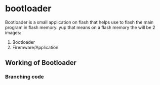 # bootloader

Bootloader is a small application on flash that helps use to flash the main program in flash memory. yup that means on a flash memory the will be 2 images:
1. Bootloader
2. Firemware/Application


## Working of Bootloader


### Branching code
